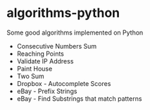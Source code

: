# algorithms-python
Some good algorithms implemented on Python

- Consecutive Numbers Sum
- Reaching Points
- Validate IP Address
- Paint House
- Two Sum
- Dropbox - Autocomplete Scores
- eBay - Prefix Strings
- eBay - Find Substrings that match patterns

